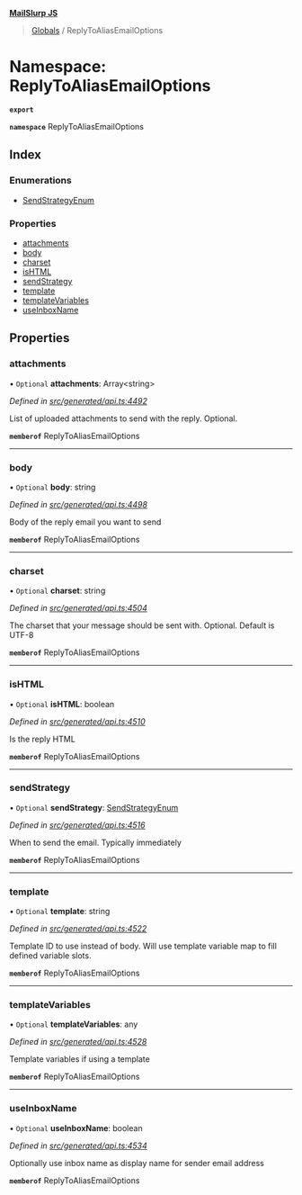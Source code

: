 **[MailSlurp JS](../README.md)**

> [Globals](../README.md) / ReplyToAliasEmailOptions

# Namespace: ReplyToAliasEmailOptions

**`export`** 

**`namespace`** ReplyToAliasEmailOptions

## Index

### Enumerations

* [SendStrategyEnum](../enums/replytoaliasemailoptions.sendstrategyenum.md)

### Properties

* [attachments](replytoaliasemailoptions.md#attachments)
* [body](replytoaliasemailoptions.md#body)
* [charset](replytoaliasemailoptions.md#charset)
* [isHTML](replytoaliasemailoptions.md#ishtml)
* [sendStrategy](replytoaliasemailoptions.md#sendstrategy)
* [template](replytoaliasemailoptions.md#template)
* [templateVariables](replytoaliasemailoptions.md#templatevariables)
* [useInboxName](replytoaliasemailoptions.md#useinboxname)

## Properties

### attachments

• `Optional` **attachments**: Array\<string>

*Defined in [src/generated/api.ts:4492](https://github.com/mailslurp/mailslurp-client/blob/730b817/src/generated/api.ts#L4492)*

List of uploaded attachments to send with the reply. Optional.

**`memberof`** ReplyToAliasEmailOptions

___

### body

• `Optional` **body**: string

*Defined in [src/generated/api.ts:4498](https://github.com/mailslurp/mailslurp-client/blob/730b817/src/generated/api.ts#L4498)*

Body of the reply email you want to send

**`memberof`** ReplyToAliasEmailOptions

___

### charset

• `Optional` **charset**: string

*Defined in [src/generated/api.ts:4504](https://github.com/mailslurp/mailslurp-client/blob/730b817/src/generated/api.ts#L4504)*

The charset that your message should be sent with. Optional. Default is UTF-8

**`memberof`** ReplyToAliasEmailOptions

___

### isHTML

• `Optional` **isHTML**: boolean

*Defined in [src/generated/api.ts:4510](https://github.com/mailslurp/mailslurp-client/blob/730b817/src/generated/api.ts#L4510)*

Is the reply HTML

**`memberof`** ReplyToAliasEmailOptions

___

### sendStrategy

• `Optional` **sendStrategy**: [SendStrategyEnum](../enums/replytoaliasemailoptions.sendstrategyenum.md)

*Defined in [src/generated/api.ts:4516](https://github.com/mailslurp/mailslurp-client/blob/730b817/src/generated/api.ts#L4516)*

When to send the email. Typically immediately

**`memberof`** ReplyToAliasEmailOptions

___

### template

• `Optional` **template**: string

*Defined in [src/generated/api.ts:4522](https://github.com/mailslurp/mailslurp-client/blob/730b817/src/generated/api.ts#L4522)*

Template ID to use instead of body. Will use template variable map to fill defined variable slots.

**`memberof`** ReplyToAliasEmailOptions

___

### templateVariables

• `Optional` **templateVariables**: any

*Defined in [src/generated/api.ts:4528](https://github.com/mailslurp/mailslurp-client/blob/730b817/src/generated/api.ts#L4528)*

Template variables if using a template

**`memberof`** ReplyToAliasEmailOptions

___

### useInboxName

• `Optional` **useInboxName**: boolean

*Defined in [src/generated/api.ts:4534](https://github.com/mailslurp/mailslurp-client/blob/730b817/src/generated/api.ts#L4534)*

Optionally use inbox name as display name for sender email address

**`memberof`** ReplyToAliasEmailOptions

